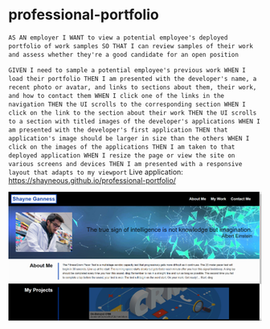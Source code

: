 # professional-portfolio

``
AS AN employer
I WANT to view a potential employee's deployed portfolio of work samples
SO THAT I can review samples of their work and assess whether they're a good candidate for an open position
``

``
GIVEN I need to sample a potential employee's previous work
WHEN I load their portfolio
THEN I am presented with the developer's name, a recent photo or avatar, and links to sections about them, their work, and how to contact them
WHEN I click one of the links in the navigation
THEN the UI scrolls to the corresponding section
WHEN I click on the link to the section about their work
THEN the UI scrolls to a section with titled images of the developer's applications
WHEN I am presented with the developer's first application
THEN that application's image should be larger in size than the others
WHEN I click on the images of the applications
THEN I am taken to that deployed application
WHEN I resize the page or view the site on various screens and devices
THEN I am presented with a responsive layout that adapts to my viewport
``
Live application: https://shayneous.github.io/professional-portfolio/

![Project Screenshot](/screenshotapp.png?raw=true)
